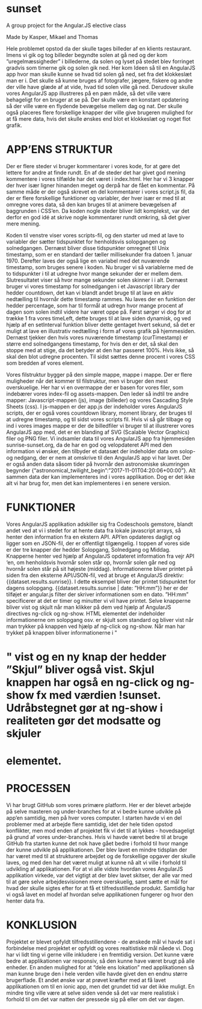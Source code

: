 # sunset
A group project for the Angular.JS elective class

Made by Kasper, Mikael and Thomas

Hele problemet opstod da der skulle tages billeder af en klients restaurant. Imens vi gik og tog billeder begyndte solen at gå ned og der kom ”uregelmæssigheder” i billederne, da solen og lyset på stedet blev forringet gradvis som timerne gik og solen gik ned. Her kom Ideen så til en AngularJS app hvor man skulle kunne se hvad tid solen gå ned, set fra det klokkeslæt man er i. Det skulle så kunne bruges af fotografer, jægere, fiskere og andre der ville have glæde af at vide, hvad tid solen ville gå ned.
Derudover skulle vores AngularJS app illustreres på en pæn måde, så det ville være behageligt for en bruger at se på. Der skulle være en konstant opdatering så der ville være en flydende bevægelse mellem dag og nat. Der skulle også placeres flere forskellige knapper der ville give brugeren mulighed for at få mere data, hvis det skulle ønskes end blot et klokkeslæt og noget flot grafik.

# APP’ENS STRUKTUR

Der er flere steder vi bruger kommentarer i vores kode, for at gøre det lettere for andre at finde rundt. En af de steder det har givet god mening kommentere i vores tilfælde har det været i index.html. Her har vi 3 knapper der hver især ligner hinanden meget og derpå har de fået en kommentar.
På samme måde er der også skrevet en del kommentarer i vores script.js fil, da der er flere forskellige funktioner og variabler, der hver især er med til at omregne vores data, så den kan bruges til at animere bevægelsen af baggrunden i CSS’en.
Da koden nogle steder bliver lidt komplekst, var det derfor en god idé at skrive nogle kommentarer rundt omkring, så det giver mere mening.

Koden til venstre viser vores scripts-fil, og den starter ud med at lave to variabler der sætter tidspunktet for henholdsvis solopgangen og solnedgangen. Dernæst bliver disse tidspunkter omregnet til Unix timestamp, som er en standard der tæller millisekunder fra datoen 1. januar 1970. Derefter laves der også lige en variabel med det nuværende timestamp, som bruges senere i koden.
Nu bruger vi så variablerne med de to tidspunkter i til at udregne hvor mange sekunder der er mellem dem. Slutresultatet viser så hvor mange sekunder solen skinner i i alt.
Dernæst bruger vi vores timestamp for solnedgangen i et Javascript library der hedder countdown, det kan vi blandt andet bruge til at lave en aktiv nedtælling til hvornår dette timestamp rammes.
Nu laves der en funktion der hedder percentage, som har til formål at udregn hvor mange procent af dagen som solen indtil videre har været oppe på.
Først sørger vi dog for at trække 1 fra vores timeLeft, dette bruges til at lave siden dynamisk, og ved hjælp af en setInterval funktion bliver dette gentaget hvert sekund, så det er muligt at lave en illustrativ nedtælling i form af vores grafik på hjemmesiden.
Dernæst tjekker den hvis vores nuværende timestamp (curTimestamp) er større end solnedgangens timestamp, for hvis den er det, så skal den stoppe med at stige, da det betyder at den har passeret 100%. Hvis ikke, så skal den blot udregne procenten. Til sidst sættes denne procent i vores CSS som bredden af vores element.

Vores filstruktur bygger på den simple mappe, mappe i mappe. Der er flere muligheder når det kommer til filstruktur, men vi bruger den mest overskuelige. Her har vi en overmappe der er basen for vores filer, som indebærer vores index-fil og assets-mappen. Den leder så indtil tre andre mapper: Javascript-mappen (js), image (billeder) og vores Cascading Style Sheets (css). I js-mappen er der app.js der indeholder vores AngularJS scripts, der er også vores countdown library, moment library, der bruges til at udregne timestamp, og til sidst vores scripts fil.
Hvis vi så går tilbage og ind i vores images mappe er der de billedfiler vi bruger til at illustrerer vores AngularJS app med, det er en blanding af SVG (Scalable Vector Graphics) filer og PNG filer.
Vi indsamler data til vores AngularJS app fra hjemmesiden sunrise-sunset.org, da de har en god og velopdateret API med den information vi ønsker, den tilbyder et datasæt der indeholder data om solop- og nedgang, der er nem at omskrive til den AngularJS app vi har lavet. Der er også anden data såsom tider på hvornår den astronomiske skumringen begynder {“astronomical_twilight_begin”:”2017-11-01T04:20:06+00:00”}.
Alt sammen data der kan implementeres ind i vores applikation. Dog er det ikke alt vi har brug for, men det kan implementeres i en senere version. 

# FUNKTIONER

Vores AngularJS applikation adskiller sig fra Codeschools gemstore, blandt andet ved at vi i stedet for at hente data fra lokale javascript arrays, så henter den information fra en ekstern API. API’en opdateres dagligt og ligger som en JSON-fil, der er offentligt tilgængelig.
I toppen af vores side er der tre knapper der hedder Solopgang, Solnedgang og Middag. Knapperne henter ved hjælp af AngularJS opdateret information fra vejr API ‘en, om henholdsvis hvornår solen står op, hvornår solen går ned og hvornår solen står på sit højeste (middag).
Informationerne bliver printet på siden fra den eksterne API/JSON-fil, ved at bruge et AngularJS direktiv: {{dataset.results.sunrise}}. I dette eksempel bliver der printet tidspunktet for dagens solopgang.
{{dataset.results.sunrise | date: ”HH:mm”}} her er der tilføjet er angular.js filter der skriver informationen som en dato. ”HH:mm” specificerer at det er timer og minutter vi vil have printet.
Selve knapperne bliver vist og skjult når man klikker på dem ved hjælp af AngularJS directives ng-click og ng-show. HTML elementet der indeholder informationerne om solopgang osv. er skjult som standard og bliver vist når man trykker på knappen ved hjælp af ng-click og ng-show. Når man har trykket på knappen bliver informationerne i "<h1>" vist og en ny knap der hedder ”Skjul” bliver også vist.
Skjul knappen har også en ng-click og ng-show fx med værdien !sunset. Udråbstegnet gør at ng-show i realiteten gør det modsatte og skjuler <h1> elementet.

# PROCESSEN

Vi har brugt GitHub som vores primære platform. Her er der blevet arbejde på selve masteren og under-branches for at vi bedre kunne udvikle på app’en samtidig, men på hver vores computer.
I starten havde vi en del problemer med at arbejde flere samtidig, idet der hele tiden opstod konflikter, men mod enden af projektet fik vi det til at lykkes - hovedsageligt på grund af vores under-branches. Hvis vi havde været bedre til at bruge GitHub fra starten kunne det nok have gået bedre i forhold til hvor mange der kunne udvikle på applikationen.
Der blev lavet en mindre tidsplan der har været med til at strukturere arbejdet og de forskellige opgaver der skulle laves, og med den har det været muligt at kunne nå alt vi ville i forhold til udvikling af applikationen.
For at vi alle vidste hvordan vores AngularJS applikation virkede, var det vigtigt at der blev lavet skitser, der alle var med til at gøre selve arbejdesvisionen mere overskuelig, samt sætte et mål for hvad der skulle sigtes efter for at få et tilfredsstillende produkt. Samtidig har vi også lavet en model af hvordan selve applikationen fungerer og hvor den henter data fra.

# KONKLUSION

Projektet er blevet opfyldt tilfredsstillendene - de ønskede mål vi havde sat i forbindelse med projektet er opfyldt og vores realtistiske mål nåede vi.
Dog har vi lidt ting vi gerne ville inkludere i en fremtidig version. Det kunne være bedre at applikationen var responsiv, så den kunne have været brugt på alle enheder. En anden mulighed for at “dele ens lokation” med applikationen så man kunne bruge den i hele verden ville havde givet den en endnu større brugerflade. Et andet ønske var at prøvet kræfter med at få lavet applikationen om til en ionic app, men det grundet tid var det ikke muligt. En mindre ting ville være at selve siden vende så det var mere realistisk i forhold til om det var natten der pressede sig på eller om det var dagen.